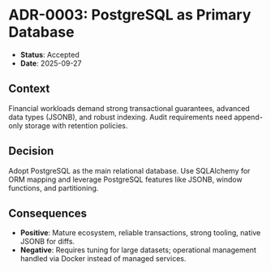 ﻿# ADR-0003: PostgreSQL as Primary Database

- **Status**: Accepted
- **Date**: 2025-09-27

## Context
Financial workloads demand strong transactional guarantees, advanced data types (JSONB), and robust indexing. Audit requirements need append-only storage with retention policies.

## Decision
Adopt PostgreSQL as the main relational database. Use SQLAlchemy for ORM mapping and leverage PostgreSQL features like JSONB, window functions, and partitioning.

## Consequences
- **Positive**: Mature ecosystem, reliable transactions, strong tooling, native JSONB for diffs.
- **Negative**: Requires tuning for large datasets; operational management handled via Docker instead of managed services.
